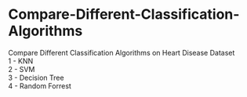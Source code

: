 # Compare-Different-Classification-Algorithms
Compare Different Classification Algorithms on Heart Disease Dataset  
1 - KNN  
2 - SVM  
3 - Decision Tree  
4 - Random Forrest  
